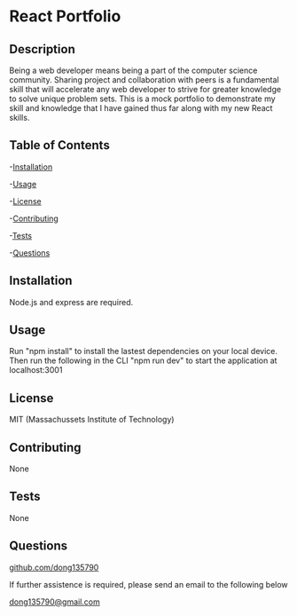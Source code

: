 # React Portfolio
## Description
Being a web developer means being a part of the computer science community. Sharing project and collaboration with peers is a fundamental skill that will accelerate any web developer to strive for greater knowledge to solve unique problem sets. This is a mock portfolio to demonstrate my skill and knowledge that I have gained thus far along with my new React skills.

## Table of Contents
-[Installation](#installation)

-[Usage](#usage)

-[License](#license)

-[Contributing](#contributing)

-[Tests](#tests)

-[Questions](#questions)

## Installation
Node.js and express are required.

## Usage
Run "npm install" to install the lastest dependencies on your local device. Then run the following in the CLI "npm run dev" to start the application at localhost:3001

## License
MIT (Massachussets Institute of Technology)

## Contributing
None

## Tests
None

## Questions
[github.com/dong135790](https://github.com/dong135790)

If further assistence is required, please send an email to the following below

dong135790@gmail.com
